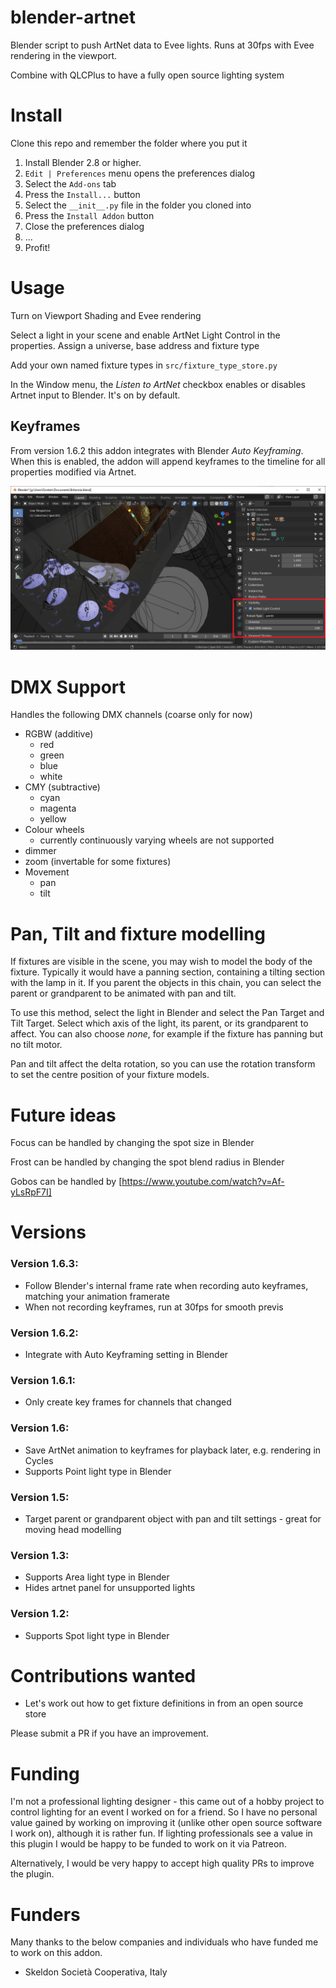 # blender-artnet
Blender script to push ArtNet data to Evee lights. Runs at 30fps with Evee rendering in the viewport.

Combine with QLCPlus to have a fully open source lighting system

# Install

Clone this repo and remember the folder where you put it

1. Install Blender 2.8 or higher.
2. `Edit | Preferences` menu opens the preferences dialog
3. Select the `Add-ons` tab
4. Press the `Install...` button
5. Select the `__init__.py` file in the folder you cloned into
6. Press the `Install Addon` button
7. Close the preferences dialog
8. ...
9. Profit!

# Usage

Turn on Viewport Shading and Evee rendering

Select a light in your scene and enable ArtNet Light Control in the properties. Assign a universe, base 
address and fixture type

Add your own named fixture types in `src/fixture_type_store.py`

In the Window menu, the *Listen to ArtNet* checkbox enables or disables Artnet input to Blender. It's on by default.

## Keyframes

From version 1.6.2 this addon integrates with Blender *Auto Keyframing*. When this is enabled, the addon will append
keyframes to the timeline for all properties modified via Artnet.

![Editing in Blender](./images/Blender-artnet.png)

# DMX Support

Handles the following DMX channels (coarse only for now)
* RGBW (additive)
  * red
  * green
  * blue
  * white
* CMY (subtractive)
  * cyan
  * magenta
  * yellow
* Colour wheels
  * currently continuously varying wheels are not supported
* dimmer
* zoom (invertable for some fixtures)
* Movement
  * pan
  * tilt

# Pan, Tilt and fixture modelling

If fixtures are visible in the scene, you may wish to model the body of the fixture. Typically it would have a panning section, containing a tilting section with the lamp in it. If you parent the objects in this chain, you can select the parent or grandparent to be animated with pan and tilt.

To use this method, select the light in Blender and select the Pan Target and Tilt Target. Select which axis of the light, its parent, or its grandparent to affect. You can also choose _none_, for example if the fixture has panning but no tilt motor.

Pan and tilt affect the delta rotation, so you can use the rotation transform to set the centre position of your fixture models. 

# Future ideas

Focus can be handled by changing the spot size in Blender

Frost can be handled by changing the spot blend radius in Blender

Gobos can be handled by [https://www.youtube.com/watch?v=Af-yLsRpF7I]

# Versions
### Version 1.6.3:

* Follow Blender's internal frame rate when recording auto keyframes, matching your animation framerate
* When not recording keyframes, run at 30fps for smooth previs

### Version 1.6.2:

* Integrate with Auto Keyframing setting in Blender

### Version 1.6.1:

* Only create key frames for channels that changed

### Version 1.6:

* Save ArtNet animation to keyframes for playback later, e.g. rendering in Cycles
* Supports Point light type in Blender

### Version 1.5:

* Target parent or grandparent object with pan and tilt settings - great for moving head modelling

### Version 1.3:

* Supports Area light type in Blender
* Hides artnet panel for unsupported lights

### Version 1.2:

* Supports Spot light type in Blender

# Contributions wanted
* Let's work out how to get fixture definitions in from an open source store

Please submit a PR if you have an improvement.

# Funding
I'm not a professional lighting designer - this came out of a hobby project to control lighting for an event I worked on for a friend. So I have no personal value gained by working on improving it (unlike other open source software I work on), although it is rather fun. If lighting professionals see a value in this plugin I would be happy to be funded to work on it via Patreon.

Alternatively, I would be very happy to accept high quality PRs to improve the plugin.

# Funders

Many thanks to the below companies and individuals who have funded me to work on this addon.

* Skeldon Società Cooperativa, Italy